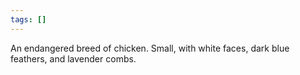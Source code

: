 ```yaml
---
tags: []
---
```

 An endangered breed of chicken.
Small, with white faces, dark blue feathers, and lavender combs.
